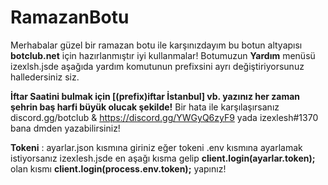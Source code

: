 # RamazanBotu
Merhabalar güzel bir ramazan botu ile karşınızdayım bu botun altyapısı **botclub.net** için hazırlanmıştır iyi kullanmalar! 
Botumuzun **Yardım** menüsü izexlsh.jsde aşağıda yardım komutunun prefixsini ayrı değiştiriyorsunuz halledersiniz siz.

**İftar Saatini bulmak için [(prefix)iftar İstanbul] vb. yazınız her zaman şehrin baş harfi büyük olucak şekilde!**
Bir hata ile karşılaşırsanız discord.gg/botclub & https://discord.gg/YWGyQ6zyF9 yada izexlesh#1370 bana dmden yazabilirsiniz!

**Tokeni** : ayarlar.json kısmına giriniz eğer tokeni .env kısmına ayarlamak istiyorsanız izexlesh.jsde en aşağı kısma gelip **__client.login(ayarlar.token);__** olan kısmı **__client.login(process.env.token);__** yapınız!
